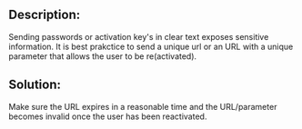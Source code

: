 ## Description:

Sending passwords or activation key's in clear text exposes sensitive information. 
It is best prakctice to send a unique url or an URL with a unique parameter that allows the user to be re(activated).

## Solution:

Make sure the URL expires in a reasonable time and the URL/parameter becomes invalid once the user has been reactivated.
